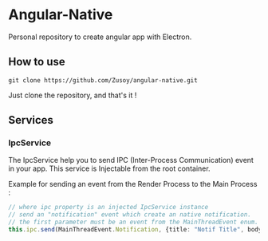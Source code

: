 # Angular-Native

Personal repository to create angular app with Electron.

## How to use

``git clone https://github.com/Zusoy/angular-native.git``

Just clone the repository, and that's it !

## Services

### IpcService

The IpcService help you to send IPC (Inter-Process Communication) event in your app.
This service is Injectable from the root container.

Example for sending an event from the Render Process to the Main Process :

```typescript
// where ipc property is an injected IpcService instance
// send an "notification" event which create an native notification.
// the first parameter must be an event from the MainThreadEvent enum.
this.ipc.send(MainThreadEvent.Notification, {title: "Notif Title", body: "Notif Body"});
```